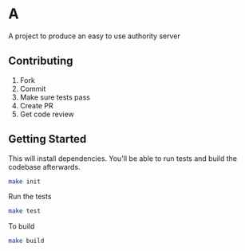 # A

A project to produce an easy to use authority server

## Contributing

1. Fork
2. Commit
3. Make sure tests pass
4. Create PR
5. Get code review

## Getting Started

This will install dependencies. You'll be able to run tests and
build the codebase afterwards.

```bash
make init
```

Run the tests

```bash
make test
```

To build

```bash
make build
```
